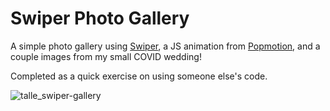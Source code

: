 # Swiper Photo Gallery
A simple photo gallery using [Swiper](http://swiperjs.com/), a JS animation from [Popmotion](https://popmotion.io/), and a couple images from my small COVID wedding!

Completed as a quick exercise on using someone else's code.

![talle_swiper-gallery](https://user-images.githubusercontent.com/66145951/127051564-e6c052e4-43bb-4736-b128-6198e2200aa8.png)
